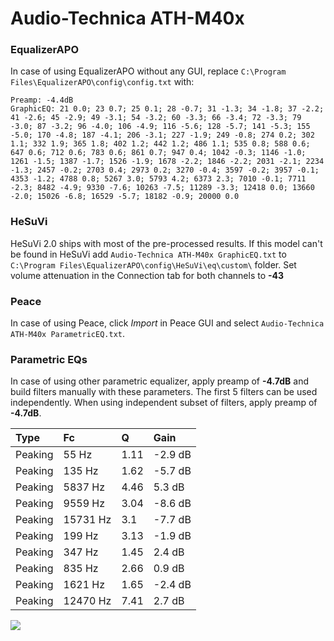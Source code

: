 # Audio-Technica ATH-M40x

### EqualizerAPO
In case of using EqualizerAPO without any GUI, replace `C:\Program Files\EqualizerAPO\config\config.txt`
with:
```
Preamp: -4.4dB
GraphicEQ: 21 0.0; 23 0.7; 25 0.1; 28 -0.7; 31 -1.3; 34 -1.8; 37 -2.2; 41 -2.6; 45 -2.9; 49 -3.1; 54 -3.2; 60 -3.3; 66 -3.4; 72 -3.3; 79 -3.0; 87 -3.2; 96 -4.0; 106 -4.9; 116 -5.6; 128 -5.7; 141 -5.3; 155 -5.0; 170 -4.8; 187 -4.1; 206 -3.1; 227 -1.9; 249 -0.8; 274 0.2; 302 1.1; 332 1.9; 365 1.8; 402 1.2; 442 1.2; 486 1.1; 535 0.8; 588 0.6; 647 0.6; 712 0.6; 783 0.6; 861 0.7; 947 0.4; 1042 -0.3; 1146 -1.0; 1261 -1.5; 1387 -1.7; 1526 -1.9; 1678 -2.2; 1846 -2.2; 2031 -2.1; 2234 -1.3; 2457 -0.2; 2703 0.4; 2973 0.2; 3270 -0.4; 3597 -0.2; 3957 -0.1; 4353 -1.2; 4788 0.8; 5267 3.0; 5793 4.2; 6373 2.3; 7010 -0.1; 7711 -2.3; 8482 -4.9; 9330 -7.6; 10263 -7.5; 11289 -3.3; 12418 0.0; 13660 -2.0; 15026 -6.8; 16529 -5.7; 18182 -0.9; 20000 0.0
```

### HeSuVi
HeSuVi 2.0 ships with most of the pre-processed results. If this model can't be found in HeSuVi add
`Audio-Technica ATH-M40x GraphicEQ.txt` to `C:\Program Files\EqualizerAPO\config\HeSuVi\eq\custom\` folder.
Set volume attenuation in the Connection tab for both channels to **-43**

### Peace
In case of using Peace, click *Import* in Peace GUI and select `Audio-Technica ATH-M40x ParametricEQ.txt`.

### Parametric EQs
In case of using other parametric equalizer, apply preamp of **-4.7dB** and build filters manually
with these parameters. The first 5 filters can be used independently.
When using independent subset of filters, apply preamp of **-4.7dB**.

| Type    | Fc       |    Q | Gain    |
|:--------|:---------|:-----|:--------|
| Peaking | 55 Hz    | 1.11 | -2.9 dB |
| Peaking | 135 Hz   | 1.62 | -5.7 dB |
| Peaking | 5837 Hz  | 4.46 | 5.3 dB  |
| Peaking | 9559 Hz  | 3.04 | -8.6 dB |
| Peaking | 15731 Hz | 3.1  | -7.7 dB |
| Peaking | 199 Hz   | 3.13 | -1.9 dB |
| Peaking | 347 Hz   | 1.45 | 2.4 dB  |
| Peaking | 835 Hz   | 2.66 | 0.9 dB  |
| Peaking | 1621 Hz  | 1.65 | -2.4 dB |
| Peaking | 12470 Hz | 7.41 | 2.7 dB  |

![](https://raw.githubusercontent.com/jaakkopasanen/AutoEq/master/results/rtings/rtings/Audio-Technica%20ATH-M40x/Audio-Technica%20ATH-M40x.png)